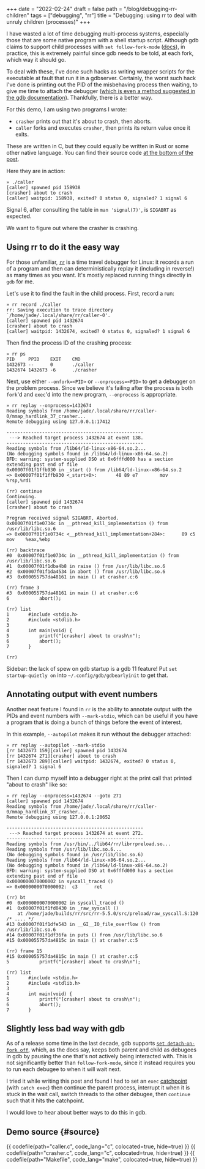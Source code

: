 +++
date = "2022-02-24"
draft = false
path = "/blog/debugging-rr-children"
tags = ["debugging", "rr"]
title = "Debugging: using rr to deal with unruly children (processes)"
+++

I have wasted a lot of time debugging multi-process systems, especially those
that are some native program with a shell startup script. Although gdb claims
to support child processes with `set follow-fork-mode`
([docs][gdb-follow-fork-mode]), in practice, this is extremely painful since
gdb needs to be told, at each fork, which way it should go.

To deal with these, I've done such hacks as writing wrapper scripts for the
executable at fault that run it in a gdbserver. Certainly, the worst such hack
I've done is printing out the PID of the misbehaving process then waiting, to
give me time to attach the debugger ([which is even a method suggested in the gdb
documentation][gdb-sleep]). Thankfully, there is a better way.

[gdb-follow-fork-mode]: https://docs.jade.fyi/gnu/gdb/gdb.html#index-set-follow_002dfork_002dmode
[gdb-sleep]: https://docs.jade.fyi/gnu/gdb/gdb.html#Forks

For this demo, I am using two programs I wrote:

- `crasher` prints out that it's about to crash, then aborts.
- `caller` forks and executes `crasher`, then prints its return value once it
   exits.

These are written in C, but they could equally be written in Rust or some other
native language. You can find their source code [at the bottom of the
post](#source).

Here they are in action:

```
» ./caller
[caller] spawned pid 158938
[crasher] about to crash
[caller] waitpid: 158938, exited? 0 status 0, signaled? 1 signal 6
```

Signal 6, after consulting the table in `man 'signal(7)'`, is `SIGABRT` as
expected.

We want to figure out where the crasher is crashing.

## Using rr to do it the easy way

For those unfamiliar, [`rr`](https://rr-project.org) is a time travel debugger
for Linux: it records a run of a program and then can deterministically replay
it (including in reverse!) as many times as you want. It's mostly replaced
running things directly in `gdb` for me.

Let's use it to find the fault in the child process. First, record a run:

```
» rr record ./caller
rr: Saving execution to trace directory `/home/jade/.local/share/rr/caller-0'.
[caller] spawned pid 1432674
[crasher] about to crash
[caller] waitpid: 1432674, exited? 0 status 0, signaled? 1 signal 6
```

Then find the process ID of the crashing process:

```
» rr ps
PID     PPID    EXIT    CMD
1432673 --      0       ./caller
1432674 1432673 -6      ./crasher
```

Next, use either `--onfork=<PID>` or `--onprocess=<PID>` to get a debugger on
the problem process. Since we believe it's failing after the process is both
`fork`'d and `exec`'d into the new program, `--onprocess` is appropriate.

```
» rr replay --onprocess=1432674
Reading symbols from /home/jade/.local/share/rr/caller-0/mmap_hardlink_37_crasher...
Remote debugging using 127.0.0.1:17412

--------------------------------------------------
 ---> Reached target process 1432674 at event 138.
--------------------------------------------------
Reading symbols from /lib64/ld-linux-x86-64.so.2...
(No debugging symbols found in /lib64/ld-linux-x86-64.so.2)
BFD: warning: system-supplied DSO at 0x6fffd000 has a section extending past end of file
0x00007f01f1ffb930 in _start () from /lib64/ld-linux-x86-64.so.2
=> 0x00007f01f1ffb930 <_start+0>:       48 89 e7        mov    %rsp,%rdi

(rr) continue
Continuing.
[caller] spawned pid 1432674
[crasher] about to crash

Program received signal SIGABRT, Aborted.
0x00007f01f1e0734c in __pthread_kill_implementation () from /usr/lib/libc.so.6
=> 0x00007f01f1e0734c <__pthread_kill_implementation+284>:      89 c5   mov    %eax,%ebp

(rr) backtrace
#0  0x00007f01f1e0734c in __pthread_kill_implementation () from /usr/lib/libc.so.6
#1  0x00007f01f1dba4b8 in raise () from /usr/lib/libc.so.6
#2  0x00007f01f1da4534 in abort () from /usr/lib/libc.so.6
#3  0x000055757da48161 in main () at crasher.c:6

(rr) frame 3
#3  0x000055757da48161 in main () at crasher.c:6
6           abort();

(rr) list
1       #include <stdio.h>
2       #include <stdlib.h>
3
4       int main(void) {
5           printf("[crasher] about to crash\n");
6           abort();
7       }

(rr)
```

Sidebar: the lack of spew on gdb startup is a gdb 11 feature! Put `set
startup-quietly on` into `~/.config/gdb/gdbearlyinit` to get that.

## Annotating output with event numbers

Another neat feature I found in `rr` is the ability to annotate output with the
PIDs and event numbers with `--mark-stdio`, which can be useful if you have a
program that is doing a bunch of things before the event of interest.

In this example, `--autopilot` makes it run without the debugger attached:

```
» rr replay --autopilot --mark-stdio
[rr 1432673 159][caller] spawned pid 1432674
[rr 1432674 271][crasher] about to crash
[rr 1432673 289][caller] waitpid: 1432674, exited? 0 status 0, signaled? 1 signal 6
```

Then I can dump myself into a debugger right at the print call that printed
"about to crash" like so:

```
» rr replay --onprocess=1432674 --goto 271
[caller] spawned pid 1432674
Reading symbols from /home/jade/.local/share/rr/caller-0/mmap_hardlink_37_crasher...
Remote debugging using 127.0.0.1:20652

--------------------------------------------------
 ---> Reached target process 1432674 at event 272.
--------------------------------------------------
Reading symbols from /usr/bin/../lib64/rr/librrpreload.so...
Reading symbols from /usr/lib/libc.so.6...
(No debugging symbols found in /usr/lib/libc.so.6)
Reading symbols from /lib64/ld-linux-x86-64.so.2...
(No debugging symbols found in /lib64/ld-linux-x86-64.so.2)
BFD: warning: system-supplied DSO at 0x6fffd000 has a section extending past end of file
0x0000000070000002 in syscall_traced ()
=> 0x0000000070000002:  c3      ret

(rr) bt
#0  0x0000000070000002 in syscall_traced ()
#1  0x00007f01f1fd0430 in _raw_syscall ()
    at /home/jade/builds/rr/src/rr-5.5.0/src/preload/raw_syscall.S:120
/* .... */
#13 0x00007f01f1dfe543 in __GI__IO_file_overflow () from /usr/lib/libc.so.6
#14 0x00007f01f1df36fa in puts () from /usr/lib/libc.so.6
#15 0x000055757da4815c in main () at crasher.c:5

(rr) frame 15
#15 0x000055757da4815c in main () at crasher.c:5
5           printf("[crasher] about to crash\n");

(rr) list
1       #include <stdio.h>
2       #include <stdlib.h>
3
4       int main(void) {
5           printf("[crasher] about to crash\n");
6           abort();
7       }
```

## Slightly less bad way with gdb

As of a release some time in the last decade, gdb supports [`set detach-on-fork
off`](detach-on-fork), which, as the docs say, keeps both parent and child as
debugees in gdb by pausing the one that's not actively being interacted with.
This is not significantly better than `follow-fork-mode`, since it instead
requires you to run each debugee to when it will wait next.

I tried it while writing this post and found I had to set an `exec`
[catchpoint](catchpoint) (with `catch exec`) then continue the parent process,
interrupt it when it is stuck in the wait call, switch threads to the other
debugee, then `continue` such that it hits the catchpoint.

I would love to hear about better ways to do this in gdb.

[detach-on-fork]: https://docs.jade.fyi/gnu/gdb/gdb.html#index-set-detach_002don_002dfork

## Demo source {#source}

{{ codefile(path="caller.c", code_lang="c", colocated=true, hide=true) }}
{{ codefile(path="crasher.c", code_lang="c", colocated=true, hide=true) }}
{{ codefile(path="Makefile", code_lang="make", colocated=true, hide=true) }}

